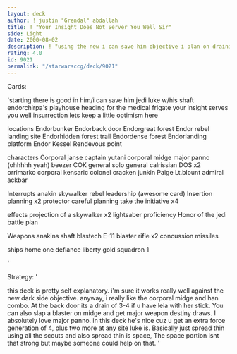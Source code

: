 ```yaml
---
layout: deck
author: ! justin "Grendal" abdallah
title: ! "Your Insight Does Not Server You Well Sir"
side: Light
date: 2000-08-02
description: ! "using the new i can save him objective i plan on draining the life away from opponent with scouts and using the objective to its full advantage."
rating: 4.0
id: 9021
permalink: "/starwarsccg/deck/9021"
---
```

Cards: 

'starting
there is good in him/i can save him
jedi luke w/his shaft
endorchirpa's playhouse
heading for the medical frigate
your insight serves you well
insurrection
lets keep a little optimism here

locations
Endorbunker
Endorback door
Endorgreat forest
Endor rebel landing site
Endorhidden forest trail
Endordense forest
Endorlanding platform
Endor
Kessel
Rendevous point

characters
Corporal janse
captain yutani
corporal midge
major panno (ohhhhh yeah)
beezer
COK
general solo
general calrissian
DOS x2
orrimarko
corporal kensaric
colonel cracken
junkin
Paige
Lt.blount
admiral ackbar

Interrupts
anakin skywalker
rebel leadership (awesome card)
Insertion planning x2
protector
careful planning
take the initiative x4

effects
projection of a skywalker x2
lightsaber proficiency
Honor of the jedi
battle plan

Weapons
anakins shaft
blastech E-11 blaster rifle x2
concussion missiles

ships
home one
defiance
liberty
gold squadron 1

'

Strategy: '

this deck is pretty self explanatory.  i'm sure it works really well against the new dark side objective.	anyway, i really like the corporal midge and han combo.  At the back door its a drain of 3-4 if u have leia with her stick.  You can also slap a blaster on midge and get major weapon destiny draws.  I absolutely love major panno.  in this deck he's nice cuz u get an extra force generation of 4, plus two more at any site luke is.  Basically just spread thin using all the scouts and also spread thin is space, The space portion isnt that strong but maybe someone could help on that.  '
